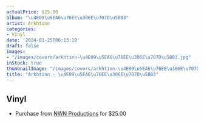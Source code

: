 ```yaml
---
actualPrice: $25.00
album: "\u4E09\u5EA6\u76EE\u306E\u707D\u5BB3"
artist: Arkhtinn
categories:
- Vinyl
date: '2024-01-25T06:13:10'
draft: false
images:
- "/images/covers/arkhtinn-\u4E09\u5EA6\u76EE\u306E\u707D\u5BB3.jpg"
inStock: true
thumbnailImage: "/images/covers/arkhtinn-\u4E09\u5EA6\u76EE\u306E\u707D\u5BB3-thumb.jpg"
title: "Arkhtinn - \u4E09\u5EA6\u76EE\u306E\u707D\u5BB3"
---
```


## Vinyl
* Purchase from [NWN Productions](http://shop.nwnprod.com/index.php?route=product/product&path=75&product_id=46018&sort=pd.name&order=ASC) for $25.00
